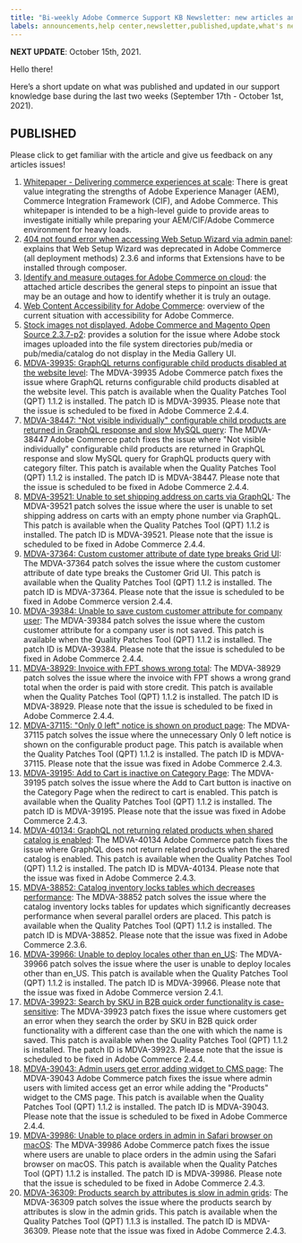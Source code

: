 ```yaml
---
title: "Bi-weekly Adobe Commerce Support KB Newsletter: new articles and updates"
labels: announcements,help center,newsletter,published,update,what's new,Magento,Adobe Commerce
---
```


 **NEXT UPDATE**: October 15th, 2021.

Hello there!

Here’s a short update on what was published and updated in our support knowledge base during the last two weeks (September 17th - October 1st, 2021).


## PUBLISHED

Please click to get familiar with the article and give us feedback on any articles issues!

1. [Whitepaper - Delivering commerce experiences at scale](https://support.magento.com/hc/en-us/articles/4410378506381): There is great value integrating the strengths of Adobe Experience Manager (AEM), Commerce Integration Framework (CIF), and Adobe Commerce. This whitepaper is intended to be a high-level guide to provide areas to investigate initially while preparing your AEM/CIF/Adobe Commerce environment for heavy loads.
1. [404 not found error when accessing Web Setup Wizard via admin panel](https://support.magento.com/hc/en-us/articles/4410175757581): explains that Web Setup Wizard was deprecated in Adobe Commerce (all deployment methods) 2.3.6 and informs that Extensions have to be installed through composer.
1. [Identify and measure outages for Adobe Commerce on cloud](https://support.magento.com/hc/en-us/articles/4409500578957-Identify-and-measure-outages-for-Adobe-Commerce-on-cloud): the attached article describes the general steps to pinpoint an issue that may be an outage and how to identify whether it is truly an outage.
1. [Web Content Accessibility for Adobe Commerce](https://support.magento.com/hc/en-us/articles/4409500752909-Accessibility-for-Adobe-Commerce-FAQ): overview of the current situation with accessibility for Adobe Commerce.
1. [Stock images not displayed, Adobe Commerce and Magento Open Source 2.3.7-p2](https://support.magento.com/hc/en-us/articles/4409491698189-Stock-images-not-displayed-Adobe-Commerce-and-Magento-Open-Source-2-3-7-p2): provides a solution for the issue where Adobe stock images uploaded into the file system directories pub/media or pub/media/catalog do not display in the Media Gallery UI.
1. [MDVA-39935: GraphQL returns configurable child products disabled at the website level](https://support.magento.com/hc/en-us/articles/4410370229005-MDVA-39935-GraphQL-returns-configurable-child-products-disabled-at-the-website-level): The MDVA-39935 Adobe Commerce patch fixes the issue where GraphQL returns configurable child products disabled at the website level. This patch is available when the Quality Patches Tool (QPT) 1.1.2 is installed. The patch ID is MDVA-39935. Please note that the issue is scheduled to be fixed in Adobe Commerce 2.4.4.
1. [MDVA-38447: "Not visible individually" configurable child products are returned in GraphQL response and slow MySQL query](https://support.magento.com/hc/en-us/articles/4410275214733-MDVA-38447-Not-visible-individually-configurable-child-products-are-returned-in-GraphQL-response-and-slow-MySQL-query): The MDVA-38447 Adobe Commerce patch fixes the issue where "Not visible individually" configurable child products are returned in GraphQL response and slow MySQL query for GraphQL products query with category filter. This patch is available when the Quality Patches Tool (QPT) 1.1.2 is installed. The patch ID is MDVA-38447. Please note that the issue is scheduled to be fixed in Adobe Commerce 2.4.4.
1. [MDVA-39521: Unable to set shipping address on carts via GraphQL](https://support.magento.com/hc/en-us/articles/4410280050957-MDVA-39521-Unable-to-set-shipping-address-on-carts-via-GraphQL): The MDVA-39521 patch solves the issue where the user is unable to set shipping address on carts with an empty phone number via GraphQL. This patch is available when the Quality Patches Tool (QPT) 1.1.2 is installed. The patch ID is MDVA-39521. Please note that the issue is scheduled to be fixed in Adobe Commerce 2.4.4.
1. [MDVA-37364: Custom customer attribute of date type breaks Grid UI](https://support.magento.com/hc/en-us/articles/4410278467213-MDVA-37364-Custom-customer-attribute-of-date-type-breaks-Grid-UI): The MDVA-37364 patch solves the issue where the custom customer attribute of date type breaks the Customer Grid UI. This patch is available when the Quality Patches Tool (QPT) 1.1.2 is installed. The patch ID is MDVA-37364. Please note that the issue is scheduled to be fixed in Adobe Commerce version 2.4.4.
1. [MDVA-39384: Unable to save custom customer attribute for company user](https://support.magento.com/hc/en-us/articles/4410121217805-MDVA-39384-Unable-to-save-custom-customer-attribute-for-company-user): The MDVA-39384 patch solves the issue where the custom customer attribute for a company user is not saved. This patch is available when the Quality Patches Tool (QPT) 1.1.2 is installed. The patch ID is MDVA-39384. Please note that the issue is scheduled to be fixed in Adobe Commerce 2.4.4.
1. [MDVA-38929: Invoice with FPT shows wrong total](https://support.magento.com/hc/en-us/articles/4410135439885-MDVA-38929-Invoice-with-FPT-shows-wrong-total): The MDVA-38929 patch solves the issue where the invoice with FPT shows a wrong grand total when the order is paid with store credit. This patch is available when the Quality Patches Tool (QPT) 1.1.2 is installed. The patch ID is MDVA-38929. Please note that the issue is scheduled to be fixed in Adobe Commerce 2.4.4.
1. [MDVA-37115: "Only 0 left" notice is shown on product page](https://support.magento.com/hc/en-us/articles/4410121211917-MDVA-37115-Only-0-left-notice-is-shown-on-product-page): The MDVA-37115 patch solves the issue where the unnecessary Only 0 left notice is shown on the configurable product page. This patch is available when the Quality Patches Tool (QPT) 1.1.2 is installed. The patch ID is MDVA-37115. Please note that the issue was fixed in Adobe Commerce 2.4.3.
1. [MDVA-39195: Add to Cart is inactive on Category Page](https://support.magento.com/hc/en-us/articles/4410121011725-MDVA-39195-Add-to-Cart-is-inactive-on-Category-Page): The MDVA-39195 patch solves the issue where the Add to Cart button is inactive on the Category Page when the redirect to cart is enabled. This patch is available when the Quality Patches Tool (QPT) 1.1.2 is installed. The patch ID is MDVA-39195. Please note that the issue was fixed in Adobe Commerce 2.4.3.
1. [MDVA-40134: GraphQL not returning related products when shared catalog is enabled](https://support.magento.com/hc/en-us/articles/4410106086157-MDVA-40134-GraphQL-not-returning-related-products-when-shared-catalog-is-enabled): The MDVA-40134 Adobe Commerce patch fixes the issue where GraphQL does not return related products when the shared catalog is enabled. This patch is available when the Quality Patches Tool (QPT) 1.1.2 is installed. The patch ID is MDVA-40134. Please note that the issue was fixed in Adobe Commerce 2.4.3.
1. [MDVA-38852: Catalog inventory locks tables which decreases performance](https://support.magento.com/hc/en-us/articles/4409733092493-MDVA-38852-Catalog-inventory-locks-tables-which-decreases-performance): The MDVA-38852 patch solves the issue where the catalog inventory locks tables for updates which significantly decreases performance when several parallel orders are placed. This patch is available when the Quality Patches Tool (QPT) 1.1.2 is installed. The patch ID is MDVA-38852. Please note that the issue was fixed in Adobe Commerce 2.3.6.
1. [MDVA-39966: Unable to deploy locales other than en_US](https://support.magento.com/hc/en-us/articles/4409728335501-MDVA-39966-Unable-to-deploy-locales-other-than-en-US): The MDVA-39966 patch solves the issue where the user is unable to deploy locales other than en_US. This patch is available when the Quality Patches Tool (QPT) 1.1.2 is installed. The patch ID is MDVA-39966. Please note that the issue was fixed in Adobe Commerce version 2.4.1.
1. [MDVA-39923: Search by SKU in B2B quick order functionality is case-sensitive](https://support.magento.com/hc/en-us/articles/4409732187405-MDVA-39923-Search-by-SKU-in-B2B-quick-order-functionality-is-case-sensitive): The MDVA-39923 patch fixes the issue where customers get an error when they search the order by SKU in B2B quick order functionality with a different case than the one with which the name is saved. This patch is available when the Quality Patches Tool (QPT) 1.1.2 is installed. The patch ID is MDVA-39923. Please note that the issue is scheduled to be fixed in Adobe Commerce 2.4.4.
1. [MDVA-39043: Admin users get error adding widget to CMS page](https://support.magento.com/hc/en-us/articles/4409665390477-MDVA-39043-Admin-users-get-error-adding-widget-to-CMS-page): The MDVA-39043 Adobe Commerce patch fixes the issue where admin users with limited access get an error while adding the "Products" widget to the CMS page. This patch is available when the Quality Patches Tool (QPT) 1.1.2 is installed. The patch ID is MDVA-39043. Please note that the issue is scheduled to be fixed in Adobe Commerce 2.4.4.
1. [MDVA-39986: Unable to place orders in admin in Safari browser on macOS](https://support.magento.com/hc/en-us/articles/4409493627277-MDVA-39986-Unable-to-place-orders-in-admin-in-Safari-browser-on-macOS): The MDVA-39986 Adobe Commerce patch fixes the issue where users are unable to place orders in the admin using the Safari browser on macOS. This patch is available when the Quality Patches Tool (QPT) 1.1.2 is installed. The patch ID is MDVA-39986. Please note that the issue is scheduled to be fixed in Adobe Commerce 2.4.3.
1. [MDVA-36309: Products search by attributes is slow in admin grids](https://support.magento.com/hc/en-us/articles/4410220376589-MDVA-36309-Products-search-by-attributes-is-slow-in-admin-grids): The MDVA-36309 patch solves the issue where the products search by attributes is slow in the admin grids. This patch is available when the Quality Patches Tool (QPT) 1.1.3 is installed. The patch ID is MDVA-36309. Please note that the issue was fixed in Adobe Commerce 2.4.3.
